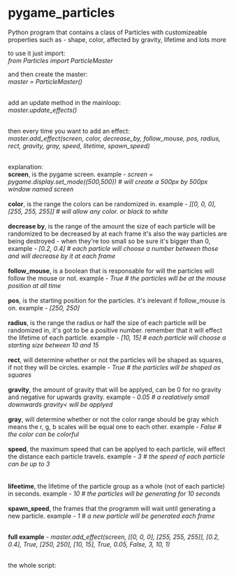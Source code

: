 # pygame_particles
Python program that contains a class of Particles with customizeable properties such as - shape, color, affected by gravity, lifetime and lots more

to use it just import:<br>
	<i>from Particles import ParticleMaster</i>

and then create the master:<br>
	<i>master = ParticleMaster()</i><br><br>

add an update method in the mainloop:<br>
	<i>master.update_effects()</i><br><br>
  
then every time you want to add an effect:<br>
	<i>master.add_effect(screen, color, decrease_by, follow_mouse, pos, radius, rect, gravity, gray, speed, litetime, spawn_speed)</i><br><br>
  
explanation:<br>
    	<b>screen</b>, is the pygame screen. example - <i>screen = pygame.display.set_mode((500,500)) # will create a 500px by 500px window named screen</i><br><br>
	<b>color</b>, is the range the colors can be randomized in. example - <i>[[0, 0, 0], [255, 255, 255]] # will allow any color. or black to white</i><br><br>
	<b>decrease by</b>, is the range of the amount the size of each particle will be randomized to be decreased by at each frame it's also the way particles are being destroyed - when they're too small so be sure it's bigger than 0, example - <i>[0.2, 0.4] # each particle will choose a number between those and will decrease by it at each frame</i><br><br>
	<b>follow_mouse</b>, is a boolean that is responsable for will the particles will follow the mouse or not. example - <i>True # the particles will be at the mouse position at all time</i><br><br>
	<b>pos</b>, is the starting position for the particles. it's irelevant if follow_mouse is on. example - <i>[250, 250]</i><br><br>
	<b>radius</b>, is the range the radius or half the size of each particle will be randomized in, it's got to be a positive number. remember that it will effect the lifetime of each particle. example - <i>[10, 15] # each particle will choose a starting size between 10 and 15</i><br><br>
	<b>rect</b>, will determine whether or not the particles will be shaped as squares, if not they will be circles. example - <i>True # the particles will be shaped as squares</i><br><br>
	<b>gravity</b>, the amount of gravity that will be applyed, can be 0 for no gravity and negative for upwards gravity. example - <i>0.05 # a realatively small downwards gravity< will be applyed</i><br><br>
	<b>gray</b>, will determine whether or not the color range should be gray which means the r, g, b scales will be equal one to each other. example - <i>False # the color can be colorful</i><br><br>
	<b>speed</b>, the maximum speed that can be applyed to each particle, wiil effect the distance each particle travels. example - <i>3 # the speed of each particle can be up to 3</i><br><br>
<br>
<b>lifeetime</b>, the lifetime of the particle group as a whole (not of each particle) in seconds. example - <i>10 # the particles will be generating for 10 seconds</i><br><br>
<b>spawn_speed</b>, the frames that the programm will wait until generating a new particle. example - <i>1 # a new particle will be generated each frame</i><br><br>
		
<b>full example</b> - <i>master.add_effect(screen, [[0, 0, 0], [255, 255, 255]], [0.2, 0.4], True, [250, 250], [10, 15], True, 0.05, False, 3, 10, 1)</i><br><br>

the whole script:<br>

